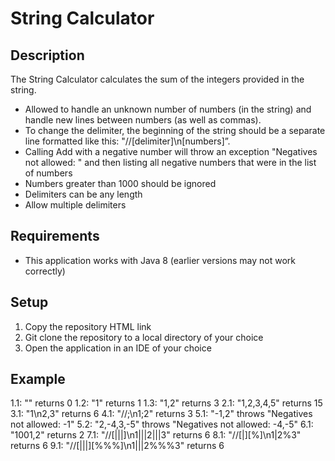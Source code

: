 # String Calculator
## Description
The String Calculator calculates the sum of the integers provided in the string. 
- Allowed to handle an unknown number of numbers (in the string) and handle new lines between numbers (as well as commas). 
- To change the delimiter, the beginning of the string should be a separate line formatted like this: "//[delimiter]\n[numbers]”. 
- Calling Add with a negative number will throw an exception "Negatives not allowed: " and then listing all negative numbers that were in the list of numbers
- Numbers greater than 1000 should be ignored
- Delimiters can be any length
- Allow multiple delimiters

## Requirements
- This application works with Java 8 (earlier versions may not work correctly)

## Setup
1. Copy the repository HTML link
2. Git clone the repository to a local directory of your choice
3. Open the application in an IDE of your choice

## Example
1.1: "" returns 0
1.2: "1" returns 1
1.3: "1,2" returns 3
2.1: "1,2,3,4,5" returns 15
3.1: "1\n2,3" returns 6
4.1: "//;\n1;2" returns 3
5.1: "-1,2" throws "Negatives not allowed: -1"
5.2: "2,-4,3,-5" throws "Negatives not allowed: -4,-5"
6.1: "1001,2" returns 2
7.1: "//[|||]\n1|||2|||3" returns 6
8.1: "//[|][%]\n1|2%3" returns 6
9.1: "//[|||][%%%]\n1|||2%%%3" returns 6
